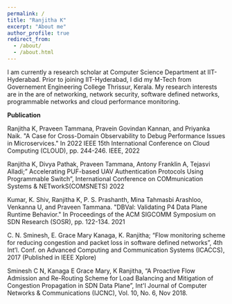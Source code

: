 ```yaml
---
permalink: /
title: "Ranjitha K"
excerpt: "About me"
author_profile: true
redirect_from: 
  - /about/
  - /about.html
---
```


I am currently a research scholar at Computer Science Department at IIT-Hyderabad. Prior to joining IIT-Hyderabad, I did my M-Tech from Governement Engineering College Thrissur, Kerala. My research interests are in the are of networking, network security, software defined networks, programmable networks and cloud performance monitoring. 

**Publication**

Ranjitha K, Praveen Tammana, Pravein Govindan Kannan, and Priyanka Naik. "A Case for Cross-Domain Observability to Debug Performance Issues in Microservices." In 2022 IEEE 15th International Conference on Cloud Computing (CLOUD), pp. 244-246. IEEE, 2022  

Ranjitha K, Divya Pathak, Praveen Tammana, Antony Franklin A, Tejasvi Alladi;” Accelerating PUF-based UAV Authentication Protocols Using Programmable Switch”, International Conference on COMmunication Systems & NETworkS(COMSNETS) 2022 

Kumar, K. Shiv, Ranjitha K, P. S. Prashanth, Mina Tahmasbi Arashloo, Venkanna U, and Praveen Tammana. "DBVal: Validating P4 Data Plane Runtime Behavior." In Proceedings of the ACM SIGCOMM Symposium on SDN Research (SOSR), pp. 122-134. 2021 

C. N. Sminesh, E. Grace Mary Kanaga, K. Ranjitha; “Flow monitoring scheme for reducing congestion and packet loss in software defined networks”, 4th Int’l. Conf. on Advanced Computing and Communication Systems (ICACCS), 2017 (Published in IEEE Xplore) 

Sminesh C N, Kanaga E Grace Mary, K Ranjitha, “A Proactive Flow Admission and Re-Routing Scheme for Load Balancing and Mitigation of Congestion Propagation in SDN Data Plane”, Int'l Journal of Computer Networks & Communications (IJCNC), Vol. 10, No. 6, Nov 2018. 
